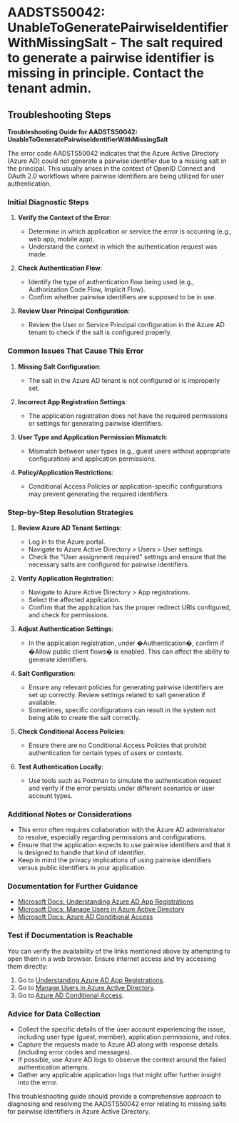 # AADSTS50042: UnableToGeneratePairwiseIdentifierWithMissingSalt - The salt required to generate a pairwise identifier is missing in principle. Contact the tenant admin.


## Troubleshooting Steps
**Troubleshooting Guide for AADSTS50042: UnableToGeneratePairwiseIdentifierWithMissingSalt**

The error code AADSTS50042 indicates that the Azure Active Directory (Azure AD) could not generate a pairwise identifier due to a missing salt in the principal. This usually arises in the context of OpenID Connect and OAuth 2.0 workflows where pairwise identifiers are being utilized for user authentication.

### Initial Diagnostic Steps

1. **Verify the Context of the Error**:
   - Determine in which application or service the error is occurring (e.g., web app, mobile app).
   - Understand the context in which the authentication request was made.

2. **Check Authentication Flow**:
   - Identify the type of authentication flow being used (e.g., Authorization Code Flow, Implicit Flow).
   - Confirm whether pairwise identifiers are supposed to be in use.

3. **Review User Principal Configuration**:
   - Review the User or Service Principal configuration in the Azure AD tenant to check if the salt is configured properly.

### Common Issues That Cause This Error

1. **Missing Salt Configuration**:
   - The salt in the Azure AD tenant is not configured or is improperly set.

2. **Incorrect App Registration Settings**:
   - The application registration does not have the required permissions or settings for generating pairwise identifiers.

3. **User Type and Application Permission Mismatch**:
   - Mismatch between user types (e.g., guest users without appropriate configuration) and application permissions.

4. **Policy/Application Restrictions**:
   - Conditional Access Policies or application-specific configurations may prevent generating the required identifiers.

### Step-by-Step Resolution Strategies

1. **Review Azure AD Tenant Settings**:
   - Log in to the Azure portal.
   - Navigate to Azure Active Directory > Users > User settings.
   - Check the "User assignment required" settings and ensure that the necessary salts are configured for pairwise identifiers.

2. **Verify Application Registration**:
   - Navigate to Azure Active Directory > App registrations.
   - Select the affected application.
   - Confirm that the application has the proper redirect URIs configured, and check for permissions.

3. **Adjust Authentication Settings**:
   - In the application registration, under �Authentication�, confirm if �Allow public client flows� is enabled. This can affect the ability to generate identifiers.

4. **Salt Configuration**:
   - Ensure any relevant policies for generating pairwise identifiers are set up correctly. Review settings related to salt generation if available.
   - Sometimes, specific configurations can result in the system not being able to create the salt correctly.

5. **Check Conditional Access Policies**:
   - Ensure there are no Conditional Access Policies that prohibit authentication for certain types of users or contexts.

6. **Test Authentication Locally**:
   - Use tools such as Postman to simulate the authentication request and verify if the error persists under different scenarios or user account types.

### Additional Notes or Considerations

- This error often requires collaboration with the Azure AD administrator to resolve, especially regarding permissions and configurations.
- Ensure that the application expects to use pairwise identifiers and that it is designed to handle that kind of identifier.
- Keep in mind the privacy implications of using pairwise identifiers versus public identifiers in your application.

### Documentation for Further Guidance

- [Microsoft Docs: Understanding Azure AD App Registrations](https://docs.microsoft.com/en-us/azure/active-directory/develop/quickstart-register-app)
- [Microsoft Docs: Manage Users in Azure Active Directory](https://docs.microsoft.com/en-us/azure/active-directory/fundamentals/add-users-azure-active-directory)
- [Microsoft Docs: Azure AD Conditional Access](https://docs.microsoft.com/en-us/azure/active-directory/conditional-access/overview)

### Test if Documentation is Reachable

You can verify the availability of the links mentioned above by attempting to open them in a web browser. Ensure internet access and try accessing them directly:

1. Go to [Understanding Azure AD App Registrations](https://docs.microsoft.com/en-us/azure/active-directory/develop/quickstart-register-app).
2. Go to [Manage Users in Azure Active Directory](https://docs.microsoft.com/en-us/azure/active-directory/fundamentals/add-users-azure-active-directory).
3. Go to [Azure AD Conditional Access](https://docs.microsoft.com/en-us/azure/active-directory/conditional-access/overview).

### Advice for Data Collection

- Collect the specific details of the user account experiencing the issue, including user type (guest, member), application permissions, and roles.
- Capture the requests made to Azure AD along with response details (including error codes and messages).
- If possible, use Azure AD logs to observe the context around the failed authentication attempts.
- Gather any applicable application logs that might offer further insight into the error.

This troubleshooting guide should provide a comprehensive approach to diagnosing and resolving the AADSTS50042 error relating to missing salts for pairwise identifiers in Azure Active Directory.